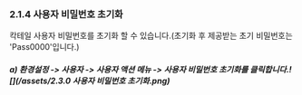 ### 2.1.4 사용자 비밀번호 초기화

칵테일 사용자 비밀번호를 초기화 할 수 있습니다.\(초기화 후 제공받는 초기 비밀번호는 'Pass0000'입니다.\)

##### a\) 환경설정 -&gt; 사용자 -&gt; 사용자 액션 메뉴 -&gt; 사용자 비밀번호 초기화를 클릭합니다.![](/assets/2.3.0 사용자 비밀번호 초기화.png)



